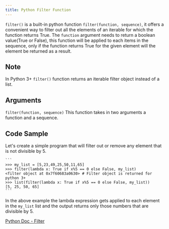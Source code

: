 ```yaml
---
title: Python Filter Function
---
```

`filter()` is a built-in python function `filter(function, sequence)`, it offers a convenient way to filter out all the elements of an iterable for which the function returns True. The `function` argument needs to return a boolean value(True or False), this function will be applied to each items in the sequence, only if the function returns True for the given element will the element be returned as a result.

## Note
In Python 3+ `filter()` function returns an iterable filter object instead of a list.

## Arguments
`filter(function, sequence)`
This function takes in two arguments a function and a sequence.


## Code Sample

Let's create a simple program that will filter out or remove any element that is not divisible by 5.

    ```
    >>> my_list = [5,23,49,25,50,11,65]
    >>> filter(lambda x: True if x%5 == 0 else False, my_list)
    <filter object at 0x7f60683a0630> # Filter object is returned for python 3+
    >>> list(filter(lambda x: True if x%5 == 0 else False, my_list))
    [5, 25, 50, 65]
    ```
In the above example the lambda expression gets applied to each element in the `my_list` list and the output returns only those numbers that are divisible by 5.


<a href='https://docs.python.org/3/library/functions.html#filter' target='_blank' rel='nofollow'>Python Doc - Filter</a>
